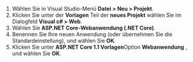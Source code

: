 1. Wählen Sie in Visual Studio-Menü **Datei > Neu > Projekt**.
2. Klicken Sie unter der **Vorlagen** Teil der **neues Projekt** wählen Sie im Dialogfeld **Visual c# > Web**.
3. Wählen Sie **ASP.NET Core-Webanwendung (.NET Core)**.
4. Benennen Sie Ihre neuen Anwendung (oder übernehmen Sie die Standardeinstellung), und wählen Sie **OK**.
5. Klicken Sie unter **ASP.NET Core 1.1 Vorlagen**Option **Webanwendung** , und wählen Sie **OK**.

